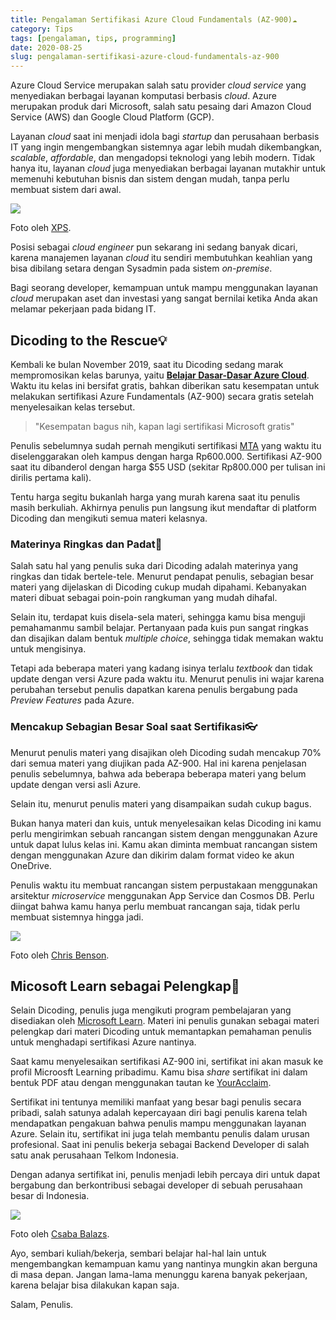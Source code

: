 ```yaml
---
title: Pengalaman Sertifikasi Azure Cloud Fundamentals (AZ-900)☁
category: Tips
tags: [pengalaman, tips, programming]
date: 2020-08-25
slug: pengalaman-sertifikasi-azure-cloud-fundamentals-az-900
---
```


Azure Cloud Service merupakan salah satu provider _cloud service_ yang
menyediakan berbagai layanan komputasi berbasis _cloud_. Azure merupakan produk
dari Microsoft, salah satu pesaing dari Amazon Cloud Service (AWS) dan Google
Cloud Platform (GCP).

Layanan _cloud_ saat ini menjadi idola bagi _startup_ dan perusahaan berbasis IT
yang ingin mengembangkan sistemnya agar lebih mudah dikembangkan, _scalable_,
_affordable_, dan mengadopsi teknologi yang lebih modern. Tidak hanya itu,
layanan _cloud_ juga menyediakan berbagai layanan mutakhir untuk memenuhi
kebutuhan bisnis dan sistem dengan mudah, tanpa perlu membuat sistem dari awal.

![](https://source.unsplash.com/aJnHSrgSWkk)

Foto oleh [XPS](https://unsplash.com/photos/aJnHSrgSWkk).

Posisi sebagai _cloud engineer_ pun sekarang ini sedang banyak dicari, karena
manajemen layanan _cloud_ itu sendiri membutuhkan keahlian yang bisa dibilang
setara dengan Sysadmin pada sistem _on-premise_.

Bagi seorang developer, kemampuan untuk mampu menggunakan layanan _cloud_
merupakan aset dan investasi yang sangat bernilai ketika Anda akan melamar
pekerjaan pada bidang IT.

## Dicoding to the Rescue💡

Kembali ke bulan November 2019, saat itu Dicoding sedang marak mempromosikan
kelas barunya, yaitu **[Belajar Dasar-Dasar Azure
Cloud](https://www.dicoding.com/academies/144)**. Waktu itu kelas ini bersifat
gratis, bahkan diberikan satu kesempatan untuk melakukan sertifikasi Azure
Fundamentals (AZ-900) secara gratis setelah menyelesaikan kelas tersebut.

> "Kesempatan bagus nih, kapan lagi sertifikasi Microsoft gratis"

Penulis sebelumnya sudah pernah mengikuti sertifikasi
[MTA](https://kodesiana.com/post/pengalaman-sertifikasi-mta-microsoft-technology-associate/)
yang waktu itu diselenggarakan oleh kampus dengan harga Rp600.000. Sertifikasi
AZ-900 saat itu dibanderol dengan harga $55 USD (sekitar Rp800.000 per tulisan
ini dirilis pertama kali).

Tentu harga segitu bukanlah harga yang murah karena saat itu penulis masih
berkuliah. Akhirnya penulis pun langsung ikut mendaftar di platform Dicoding dan
mengikuti semua materi kelasnya.

### Materinya Ringkas dan Padat🎁

Salah satu hal yang penulis suka dari Dicoding adalah materinya yang ringkas dan
tidak bertele-tele. Menurut pendapat penulis, sebagian besar materi yang
dijelaskan di Dicoding cukup mudah dipahami. Kebanyakan materi dibuat sebagai
poin-poin rangkuman yang mudah dihafal.

Selain itu, terdapat kuis disela-sela materi, sehingga kamu bisa menguji
pemahamanmu sambil belajar. Pertanyaan pada kuis pun sangat ringkas dan
disajikan dalam bentuk _multiple choice_, sehingga tidak memakan waktu untuk
mengisinya.

Tetapi ada beberapa materi yang kadang isinya terlalu _textbook_ dan tidak
update dengan versi Azure pada waktu itu. Menurut penulis ini wajar karena
perubahan tersebut penulis dapatkan karena penulis bergabung pada _Preview
Features_ pada Azure.

### Mencakup Sebagian Besar Soal saat Sertifikasi👓

Menurut penulis materi yang disajikan oleh Dicoding sudah mencakup 70% dari
semua materi yang diujikan pada AZ-900. Hal ini karena penjelasan penulis
sebelumnya, bahwa ada beberapa beberapa materi yang belum update dengan versi
asli Azure.

Selain itu, menurut penulis materi yang disampaikan sudah cukup bagus.

Bukan hanya materi dan kuis, untuk menyelesaikan kelas Dicoding ini kamu perlu
mengirimkan sebuah rancangan sistem dengan menggunakan Azure untuk dapat lulus
kelas ini. Kamu akan diminta membuat rancangan sistem dengan menggunakan Azure
dan dikirim dalam format video ke akun OneDrive.

Penulis waktu itu membuat rancangan sistem perpustakaan menggunakan arsitektur
_microservice_ menggunakan App Service dan Cosmos DB. Perlu diingat bahwa kamu
hanya perlu membuat rancangan saja, tidak perlu membuat sistemnya hingga jadi.

![](https://source.unsplash.com/yx-iJFybOBQ)

Foto oleh [Chris Benson](https://unsplash.com/photos/yx-iJFybOBQ).

## Micosoft Learn sebagai Pelengkap🎃

Selain Dicoding, penulis juga mengikuti program pembelajaran yang disediakan
oleh [Microsoft
Learn](https://docs.microsoft.com/en-us/learn/certifications/azure-fundamentals).
Materi ini penulis gunakan sebagai materi pelengkap dari materi Dicoding untuk
memantapkan pemahaman penulis untuk menghadapi sertifikasi Azure nantinya.

Saat kamu menyelesaikan sertifikasi AZ-900 ini, sertifikat ini akan masuk ke
profil Microosft Learning pribadimu. Kamu bisa _share_ sertifikat ini dalam
bentuk PDF atau dengan menggunakan tautan ke
[YourAcclaim](https://www.youracclaim.com/badges/c1d8a804-2c4a-4357-9b72-eaf628e636d5).

Sertifikat ini tentunya memiliki manfaat yang besar bagi penulis secara pribadi,
salah satunya adalah kepercayaan diri bagi penulis karena telah mendapatkan
pengakuan bahwa penulis mampu menggunakan layanan Azure. Selain itu, sertifikat
ini juga telah membantu penulis dalam urusan profesional. Saat ini penulis
bekerja sebagai Backend Developer di salah satu anak perusahaan Telkom
Indonesia.

Dengan adanya sertifikat ini, penulis menjadi lebih percaya diri untuk dapat
bergabung dan berkontribusi sebagai developer di sebuah perusahaan besar di
Indonesia.

![](https://source.unsplash.com/q9URsedw330)

Foto oleh [Csaba Balazs](https://unsplash.com/photos/q9URsedw330).

Ayo, sembari kuliah/bekerja, sembari belajar hal-hal lain untuk mengembangkan
kemampuan kamu yang nantinya mungkin akan berguna di masa depan. Jangan
lama-lama menunggu karena banyak pekerjaan, karena belajar bisa dilakukan kapan
saja.

Salam,
Penulis.
